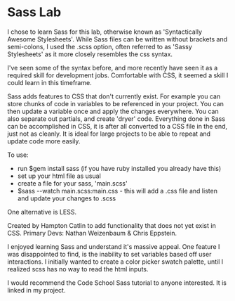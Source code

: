 # Sass Lab

I chose to learn Sass for this lab, otherwise known as 'Syntactically Awesome Stylesheets'. While Sass files can be written without brackets and semi-colons, I used the .scss option, often referred to as 'Sassy Stylesheets' as it more closely resembles the css syntax.

I've seen some of the syntax before, and more recently have seen it as a required skill for development jobs. Comfortable with CSS, it seemed a skill I could learn in this timeframe.

Sass adds features to CSS that don't currently exist. For example you can store chunks of code in variables to be referenced in your project. You can then update a variable once and apply the changes everywhere. You can also separate out partials, and create 'dryer' code. Everything done in Sass can be accomplished in CSS, it is after all converted to a CSS file in the end, just not as cleanly. It is ideal for large projects to be able to repeat and update code more easily.

To use:
* run $gem install sass (if you have ruby installed you already have this)
* set up your html file as usual
* create a file for your sass, 'main.scss'
* $sass --watch main.scss:main.css - this will add a .css file and listen and update your changes to .scss

One alternative is LESS.

Created by Hampton Catlin to add functionality that does not yet exist in CSS. Primary Devs: Nathan Weizenbaum & Chris Eppstein.

I enjoyed learning Sass and understand it's massive appeal. One feature I was disappointed to find, is the inability to set variables based off user interactions. I initially wanted to create a color picker swatch palette, until I realized scss has no way to read the html inputs.

I would recommend the Code School Sass tutorial to anyone interested. It is linked in my project.   
